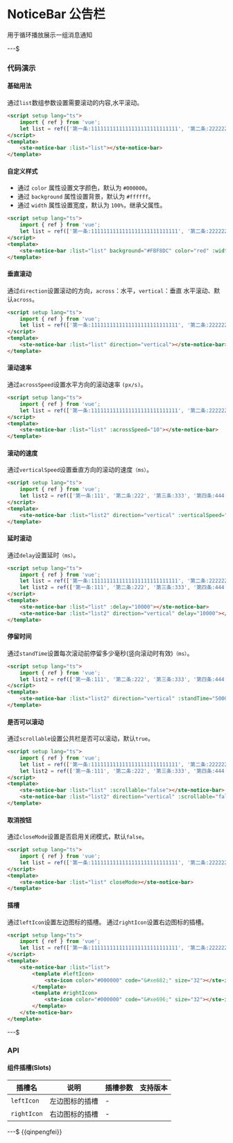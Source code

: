 # NoticeBar 公告栏

用于循环播放展示一组消息通知

---$

### 代码演示

#### 基础用法

通过`list`数组参数设置需要滚动的内容,水平滚动。

```html
<script setup lang="ts">
    import { ref } from 'vue';
    let list = ref(['第一条:1111111111111111111111111111', '第二条:2222222222222222222222', '第三条:3333333333333']);
</script>
<template>
    <ste-notice-bar :list="list"></ste-notice-bar>
</template>
```

#### 自定义样式

- 通过 `color` 属性设置文字颜色，默认为 `#000000`。
- 通过 `background` 属性设置背景，默认为 `#ffffff`。
- 通过 `width` 属性设置宽度，默认为 `100%`，继承父属性。

```html
<script setup lang="ts">
    import { ref } from 'vue';
    let list = ref(['第一条:1111111111111111111111111111', '第二条:2222222222222222222222', '第三条:3333333333333']);
</script>
<template>
    <ste-notice-bar :list="list" background="#FBF8DC" color="red" :width="400"></ste-notice-bar>
</template>
```

#### 垂直滚动

通过`direction`设置滚动的方向，`across`：水平，`vertical`：垂直 水平滚动、默认`across`。

```html
<script setup lang="ts">
    import { ref } from 'vue';
    let list = ref(['第一条:1111111111111111111111111111', '第二条:2222222222222222222222', '第三条:3333333333333']);
</script>
<template>
    <ste-notice-bar :list="list" direction="vertical"></ste-notice-bar>
</template>
```

#### 滚动速率

通过`acrossSpeed`设置水平方向的滚动速率 `(px/s)`。

```html
<script setup lang="ts">
    import { ref } from 'vue';
    let list = ref(['第一条:1111111111111111111111111111', '第二条:2222222222222222222222', '第三条:3333333333333']);
</script>
<template>
    <ste-notice-bar :list="list" :acrossSpeed="10"></ste-notice-bar>
</template>
```

#### 滚动的速度

通过`verticalSpeed`设置垂直方向的滚动的速度`（ms）`。

```html
<script setup lang="ts">
    import { ref } from 'vue';
    let list2 = ref(['第一条:111', '第二条:222', '第三条:333', '第四条:444']);
</script>
<template>
    <ste-notice-bar :list="list2" direction="vertical" :verticalSpeed="2000"></ste-notice-bar>
</template>
```

#### 延时滚动

通过`delay`设置延时`（ms）`。

```html
<script setup lang="ts">
    import { ref } from 'vue';
    let list = ref(['第一条:1111111111111111111111111111', '第二条:2222222222222222222222', '第三条:3333333333333']);
    let list2 = ref(['第一条:111', '第二条:222', '第三条:333', '第四条:444']);
</script>
<template>
    <ste-notice-bar :list="list" :delay="10000"></ste-notice-bar>
    <ste-notice-bar :list="list2" direction="vertical" delay="10000"></ste-notice-bar>
</template>
```

#### 停留时间

通过`standTime`设置每次滚动前停留多少毫秒(竖向滚动时有效)`（ms）`。

```html
<script setup lang="ts">
    import { ref } from 'vue';
    let list2 = ref(['第一条:111', '第二条:222', '第三条:333', '第四条:444']);
</script>
<template>
    <ste-notice-bar :list="list2" direction="vertical" :standTime="5000"></ste-notice-bar>
</template>
```

#### 是否可以滚动

通过`scrollable`设置公共栏是否可以滚动，默认`true`。

```html
<script setup lang="ts">
    import { ref } from 'vue';
    let list = ref(['第一条:1111111111111111111111111111', '第二条:2222222222222222222222', '第三条:3333333333333']);
    let list2 = ref(['第一条:111', '第二条:222', '第三条:333', '第四条:444']);
</script>
<template>
    <ste-notice-bar :list="list" :scrollable="false"></ste-notice-bar>
    <ste-notice-bar :list="list2" direction="vertical" :scrollable="false"></ste-notice-bar>
</template>
```

#### 取消按钮

通过`closeMode`设置是否启用关闭模式，默认`false`。

```html
<script setup lang="ts">
    import { ref } from 'vue';
    let list = ref(['第一条:1111111111111111111111111111', '第二条:2222222222222222222222', '第三条:3333333333333']);
</script>
<template>
    <ste-notice-bar :list="list" closeMode></ste-notice-bar>
</template>
```

#### 插槽

通过`leftIcon`设置左边图标的插槽。
通过`rightIcon`设置右边图标的插槽。

```html
<script setup lang="ts">
    import { ref } from 'vue';
    let list = ref(['第一条:1111111111111111111111111111', '第二条:2222222222222222222222', '第三条:3333333333333']);
</script>
<template>
    <ste-notice-bar :list="list">
        <template #leftIcon>
            <ste-icon color="#000000" code="&#xe682;" size="32"></ste-icon>
        </template>
        <template #rightIcon>
            <ste-icon color="#000000" code="&#xe696;" size="32"></ste-icon>
        </template>
    </ste-notice-bar>
</template>
```

---$

### API

<!-- props -->

#### 组件插槽(Slots)

| 插槽名      | 说明           | 插槽参数 | 支持版本 |
| ----------- | -------------- | -------- | -------- |
| `leftIcon`  | 左边图标的插槽 | -        |          |
| `rightIcon` | 右边图标的插槽 | -        |          |

---$
{{qinpengfei}}
